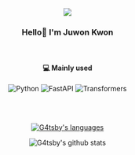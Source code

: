 <div align="center">
  <img src=https://capsule-render.vercel.app/api?type=waving&color=abb1f4&height=300&section=header&text=Welcome&fontSize=90&fontColor=ffffff&animation=fadeIn&fontAlignY=38&desc=G4tsby's%20GitHub%20Profile&descAlignY=51&descAlign=58&descSize=24>
  
### Hello👋 I'm Juwon Kwon

<br>
  
#### 💻 Mainly used
  
![Python](https://img.shields.io/badge/Python-3776AB?style=for-the-badge&logo=Python&logoColor=ffffff)
![FastAPI](https://img.shields.io/badge/fastapi-009688?style=for-the-badge&logo=fastapi&logoColor=ffffff)
![Transformers](https://img.shields.io/badge/transformers-FFD21E?style=for-the-badge&logo=huggingface&logoColor=ffffff)
  
 <br> <br>
  
[![G4tsby's languages](https://github-readme-stats.vercel.app/api/top-langs/?username=G4tsby&layout=compact&hide=javascript,html,css)](https://github.com/anuraghazra/github-readme-stats)
  
![G4tsby's github stats](https://github-readme-stats.vercel.app/api?username=G4tsby&show_icons=true&count_private=true)
</div>
